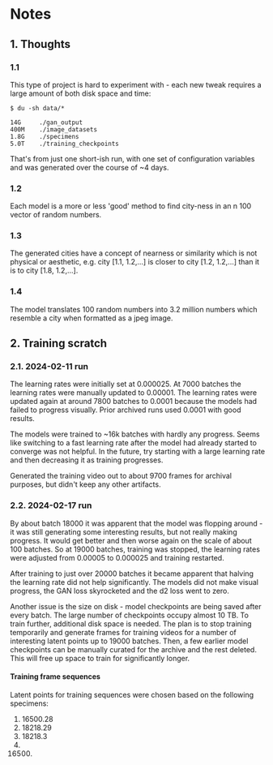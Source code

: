 # Notes

## 1. Thoughts

### 1.1

This type of project is hard to experiment with - each new tweak requires a large amount of both disk space and time:

```text
$ du -sh data/*

14G     ./gan_output
400M    ./image_datasets
1.8G    ./specimens
5.0T    ./training_checkpoints
```

That's from just one short-ish run, with one set of configuration variables and was generated over the course of ~4 days.

### 1.2

Each model is a more or less 'good' method to find city-ness in an n 100 vector of random numbers.

### 1.3

The generated cities have a concept of nearness or similarity which is not physical or aesthetic, e.g. city [1.1, 1.2,...] is closer to city [1.2, 1.2,...] than it is to city [1.8, 1.2,...].

### 1.4

The model translates 100 random numbers into 3.2 million numbers which resemble a city when formatted as a jpeg image.

## 2. Training scratch

### 2.1. 2024-02-11 run

The learning rates were initially set at 0.000025. At 7000 batches the learning rates were manually updated to 0.00001. The learning rates were updated again at around 7800 batches to 0.0001 because the models had failed to progress visually. Prior archived runs used 0.0001 with good results.

The models were trained to ~16k batches with hardly any progress. Seems like switching to a fast learning rate after the model had already started to converge was not helpful. In the future, try starting with a large learning rate and then decreasing it as training progresses.

Generated the training video out to about 9700 frames for archival purposes, but didn't keep any other artifacts.

### 2.2. 2024-02-17 run

By about batch 18000 it was apparent that the model was flopping around - it was still generating some interesting results, but not really making progress. It would get better and then worse again on the scale of about 100 batches. So at 19000 batches, training was stopped, the learning rates were adjusted from 0.00005 to 0.000025 and training restarted.

After training to just over 20000 batches it became apparent that halving the learning rate did not help significantly. The models did not make visual progress, the GAN loss skyrocketed and the d2 loss went to zero.

Another issue is the size on disk - model checkpoints are being saved after every batch. The large number of checkpoints occupy almost 10 TB. To train further, additional disk space is needed. The plan is to stop training temporarily and generate frames for training videos for a number of interesting latent points up to 19000 batches. Then, a few earlier model checkpoints can be manually curated for the archive and the rest deleted. This will free up space to train for significantly longer.

#### Training frame sequences

Latent points for training sequences were chosen based on the following specimens:

1. 16500.28
2. 18218.29
3. 18218.3
4. 16500.
